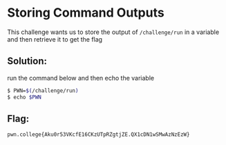 # Storing Command Outputs

This challenge wants us to store the output of `/challenge/run` in a variable and then retrieve it  to get the flag

## Solution:

run the command below and then echo the variable

```sh
$ PWN=$(/challenge/run)
$ echo $PWN
```

## Flag: 

```
pwn.college{Aku0r53VKcfE16CKzUTpRZgtjZE.QX1cDN1wSMwAzNzEzW}
```
